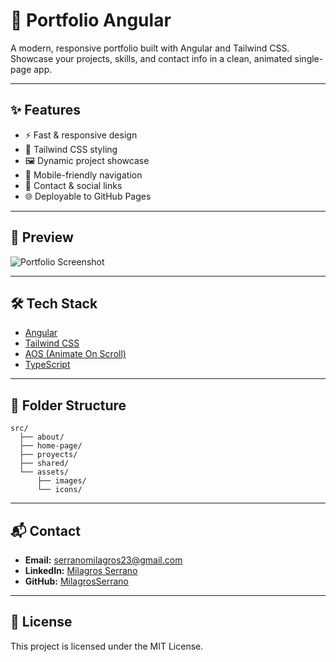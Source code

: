 # 🚀 Portfolio Angular

A modern, responsive portfolio built with Angular and Tailwind CSS.  
Showcase your projects, skills, and contact info in a clean, animated single-page app.

---

## ✨ Features

- ⚡ Fast & responsive design
- 🎨 Tailwind CSS styling
- 🖼️ Dynamic project showcase
- 📱 Mobile-friendly navigation
- 📨 Contact & social links
- 🌐 Deployable to GitHub Pages

---

## 📸 Preview

![Portfolio Screenshot](assets/images/screenshot.jpg)

---

## 🛠️ Tech Stack

- [Angular](https://angular.io/)
- [Tailwind CSS](https://tailwindcss.com/)
- [AOS (Animate On Scroll)](https://michalsnik.github.io/aos/)
- [TypeScript](https://www.typescriptlang.org/)


---

## 📂 Folder Structure

```
src/
  ├── about/
  ├── home-page/
  ├── proyects/
  ├── shared/
  └── assets/
      ├── images/
      └── icons/
```

---

## 📬 Contact

- **Email:** serranomilagros23@gmail.com
- **LinkedIn:** [Milagros Serrano](https://www.linkedin.com/in/milagros-serrano-4a49b7307/)
- **GitHub:** [MilagrosSerrano](https://github.com/MilagrosSerrano)

---

## 📝 License

This project is licensed under the MIT License.
